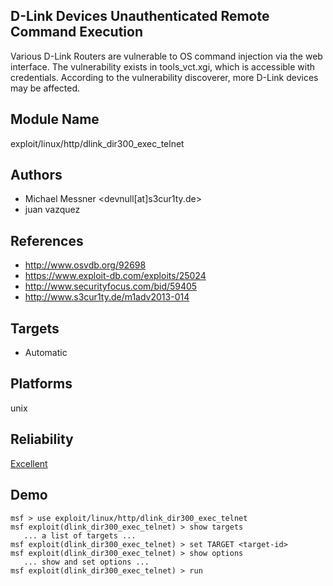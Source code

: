 ## D-Link Devices Unauthenticated Remote Command Execution

Various D-Link Routers are vulnerable to OS command 
injection via the web interface. The vulnerability exists in 
tools_vct.xgi, which is accessible with credentials. 
According to the vulnerability discoverer, more D-Link 
devices may be affected.


## Module Name
exploit/linux/http/dlink_dir300_exec_telnet

## Authors
* Michael Messner <devnull[at]s3cur1ty.de>
* juan vazquez


## References
* http://www.osvdb.org/92698
* https://www.exploit-db.com/exploits/25024
* http://www.securityfocus.com/bid/59405
* http://www.s3cur1ty.de/m1adv2013-014



## Targets
* Automatic


## Platforms
unix

## Reliability
[Excellent](https://github.com/rapid7/metasploit-framework/wiki/Exploit-Ranking)

## Demo

```
msf > use exploit/linux/http/dlink_dir300_exec_telnet
msf exploit(dlink_dir300_exec_telnet) > show targets
   ... a list of targets ...
msf exploit(dlink_dir300_exec_telnet) > set TARGET <target-id>
msf exploit(dlink_dir300_exec_telnet) > show options
   ... show and set options ...
msf exploit(dlink_dir300_exec_telnet) > run
```
    
    